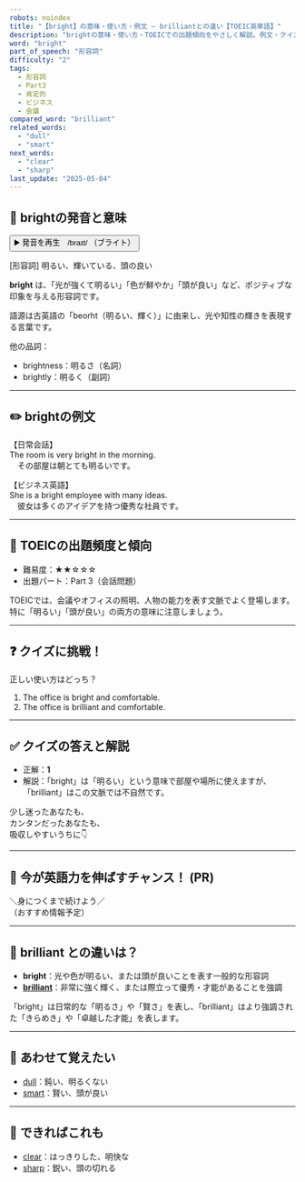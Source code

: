 ```yaml
---
robots: noindex
title: "【bright】の意味・使い方・例文 ― brilliantとの違い【TOEIC英単語】"
description: "brightの意味・使い方・TOEICでの出題傾向をやさしく解説。例文・クイズ付きでbrilliantとの違いもわかりやすく学べます。"
word: "bright"
part_of_speech: "形容詞"
difficulty: "2"
tags:
  - 形容詞
  - Part3
  - 肯定的
  - ビジネス
  - 会議
compared_word: "brilliant"
related_words:
  - "dull"
  - "smart"
next_words:
  - "clear"
  - "sharp"
last_update: "2025-05-04"
---
```


## 🔰 brightの発音と意味

<button class="play-audio" onclick="playTTS('bright')">
  <span class="play-audio-main">
    ▶️ 発音を再生　/braɪt/
  </span>
  <span class="play-audio-sub">
    （ブライト）
  </span>
</button>

[形容詞] 明るい、輝いている、頭の良い

**bright** は、「光が強くて明るい」「色が鮮やか」「頭が良い」など、ポジティブな印象を与える形容詞です。

語源は古英語の「beorht（明るい、輝く）」に由来し、光や知性の輝きを表現する言葉です。

他の品詞：  
- brightness：明るさ（名詞）
- brightly：明るく（副詞）

---

## ✏️ brightの例文

【日常会話】  
The room is very bright in the morning.  
　その部屋は朝とても明るいです。

【ビジネス英語】  
She is a bright employee with many ideas.  
　彼女は多くのアイデアを持つ優秀な社員です。

---

## 🎯 TOEICの出題頻度と傾向

- 難易度：★★☆☆☆
- 出題パート：Part 3（会話問題）

TOEICでは、会議やオフィスの照明、人物の能力を表す文脈でよく登場します。特に「明るい」「頭が良い」の両方の意味に注意しましょう。

---

## ❓ クイズに挑戦！

正しい使い方はどっち？

1. The office is bright and comfortable.  
2. The office is brilliant and comfortable.

---

## ✅ クイズの答えと解説

- 正解：**1**
- 解説：「bright」は「明るい」という意味で部屋や場所に使えますが、「brilliant」はこの文脈では不自然です。

少し迷ったあなたも、  
カンタンだったあなたも、  
吸収しやすいうちに👇️

---

## 🚀 今が英語力を伸ばすチャンス！ (PR)

<div class="info-center">
＼身につくまで続けよう／<br>  
（おすすめ情報予定）
</div>

---

## 🤔  brilliant との違いは？

- **bright**：光や色が明るい、または頭が良いことを表す一般的な形容詞
- **[brilliant](/word/brilliant/)**：非常に強く輝く、または際立って優秀・才能があることを強調

「bright」は日常的な「明るさ」や「賢さ」を表し、「brilliant」はより強調された「きらめき」や「卓越した才能」を表します。

---

## 🧩 あわせて覚えたい

- [dull](/word/dull/)：鈍い、明るくない
- [smart](/word/smart/)：賢い、頭が良い

---

## 📖 できればこれも

- [clear](/word/clear/)：はっきりした、明快な
- [sharp](/word/sharp/)：鋭い、頭の切れる

<!-- cvid: aid41_bid24 -->
